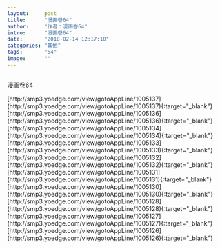 ```yaml
---
layout:     post
title:      "漫画卷64"
author:     "作者：漫画卷64"
intro:      "漫画卷64"
date:       "2018-02-14 12:17:18"
categories: "其他"
tags:       "64"
image:      ""
---
```

<div style="text-align: center">
<p><img src=""/></p>
</div>
<p class="post-meta">
<span>漫画卷64</span>
</p>
[http://smp3.yoedge.com/view/gotoAppLine/1005137](http://smp3.yoedge.com/view/gotoAppLine/1005137){:target="_blank"}
[http://smp3.yoedge.com/view/gotoAppLine/1005136](http://smp3.yoedge.com/view/gotoAppLine/1005136){:target="_blank"}
[http://smp3.yoedge.com/view/gotoAppLine/1005134](http://smp3.yoedge.com/view/gotoAppLine/1005134){:target="_blank"}
[http://smp3.yoedge.com/view/gotoAppLine/1005133](http://smp3.yoedge.com/view/gotoAppLine/1005133){:target="_blank"}
[http://smp3.yoedge.com/view/gotoAppLine/1005132](http://smp3.yoedge.com/view/gotoAppLine/1005132){:target="_blank"}
[http://smp3.yoedge.com/view/gotoAppLine/1005131](http://smp3.yoedge.com/view/gotoAppLine/1005131){:target="_blank"}
[http://smp3.yoedge.com/view/gotoAppLine/1005130](http://smp3.yoedge.com/view/gotoAppLine/1005130){:target="_blank"}
[http://smp3.yoedge.com/view/gotoAppLine/1005128](http://smp3.yoedge.com/view/gotoAppLine/1005128){:target="_blank"}
[http://smp3.yoedge.com/view/gotoAppLine/1005127](http://smp3.yoedge.com/view/gotoAppLine/1005127){:target="_blank"}
[http://smp3.yoedge.com/view/gotoAppLine/1005126](http://smp3.yoedge.com/view/gotoAppLine/1005126){:target="_blank"}


